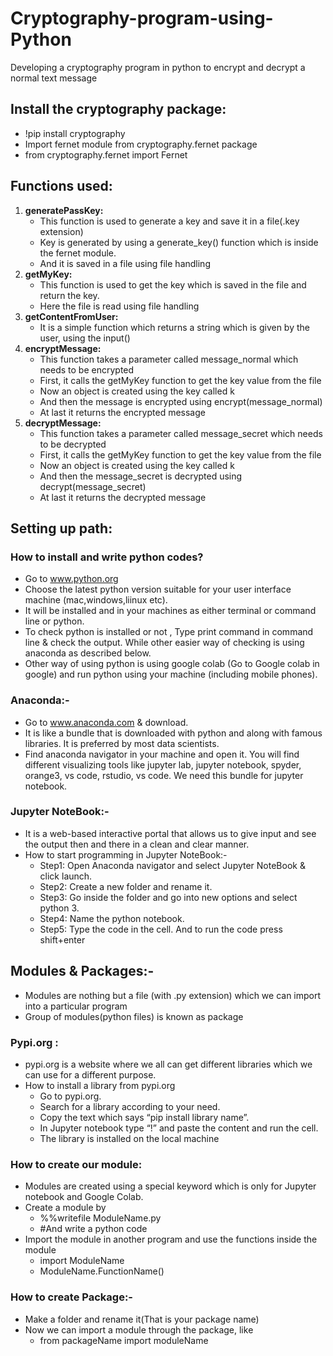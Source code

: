 # Cryptography-program-using-Python

Developing a cryptography program in python to encrypt and decrypt a normal text message

## Install the cryptography package:
- !pip install cryptography
- Import fernet module from cryptography.fernet package
- from cryptography.fernet import Fernet

## Functions used:
1. **generatePassKey:** 
     - This function is used to generate a key and save it in a file(.key extension)
     - Key is generated by using a generate_key() function which is inside the fernet module.
   - And it is saved in a file using file handling
2. **getMyKey:**
     - This function is used to get the key which is saved in the file and return the key.
     - Here the file is read using file handling
3.	**getContentFromUser:**
     - It is a simple function which returns a string which is given by the user, using the input()
4.	**encryptMessage:**
    - This function takes a parameter called message_normal which needs to be encrypted
    - First, it calls the getMyKey function to get the key value from the file
    - Now an object is created using the key called k
    - And then the message is encrypted using encrypt(message_normal)
    - At last it returns the encrypted message
5.	**decryptMessage:**
    - This function takes a parameter called message_secret which needs to be decrypted
    - First, it calls the getMyKey function to get the key value from the file
    - Now an object is created using the key called k
    - And then the message_secret is decrypted using decrypt(message_secret)
    - At last it returns the decrypted message

## Setting up path:
### How to install and write python codes?
- Go to www.python.org
- Choose the latest python version suitable for your user interface  machine (mac,windows,liinux etc).
- It will be installed and in your machines as either terminal or command line or python.
- To check python is installed or not , Type print command in command line & check the output. While other easier way of checking is using anaconda as described below.
- Other way of using python is using google colab (Go to Google colab in google) and run python using your machine (including mobile phones).

### Anaconda:-  
- Go to  www.anaconda.com  & download.
- It is like a  bundle that is downloaded with python and along with famous libraries. It is preferred by most data scientists.
- Find anaconda navigator in your machine and open it. You will find different visualizing tools like jupyter lab, jupyter notebook, spyder, orange3, vs code, rstudio, vs code. We need this bundle for jupyter notebook.

### Jupyter NoteBook:- 
- It is a web-based interactive portal that allows us to give input and see the output then and there in a clean and clear manner.
- How to start programming in Jupyter NoteBook:-
   - Step1: Open Anaconda navigator and select Jupyter NoteBook & click launch.
   - Step2: Create a new folder and rename it.
   - Step3: Go inside the folder and go into new options and select python 3.
   - Step4: Name the python notebook.
   - Step5: Type the code in the cell. And to run the code press shift+enter
 
 ## Modules & Packages:- 
- Modules are nothing but a file (with .py extension) which we can import into a particular program
- Group of modules(python files) is known as package 
### Pypi.org :
- pypi.org is a website where we all can get different libraries which we can use for a different purpose.
- How to install a library from pypi.org
   - Go to pypi.org.
   - Search for a library according to your need.
   - Copy the text which says “pip install library name”.
   - In Jupyter notebook type “!” and paste the content and run the cell.
   - The library is installed on the local machine
### How to create our module:
   - Modules are created using a special keyword which is only for Jupyter notebook and Google Colab.
   - Create a module by
       - %%writefile ModuleName.py
       - #And write a python code
   - Import the module in another program and use the functions inside the module
      - import ModuleName
      - ModuleName.FunctionName()
### How to create Package:-
- Make a folder and rename it(That is your package name)
- Now we can import a module through the package, like
   - from packageName import moduleName
